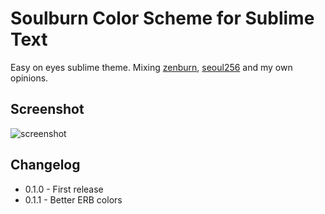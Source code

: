 # Soulburn Color Scheme for Sublime Text

Easy on eyes sublime theme. Mixing [zenburn](https://github.com/jnurmine/Zenburn), [seoul256](https://github.com/junegunn/seoul256.vim) and my own opinions.

## Screenshot

![screenshot](https://dl.dropboxusercontent.com/u/8178/soulburn.png)

## Changelog

* 0.1.0 - First release
* 0.1.1 - Better ERB colors
